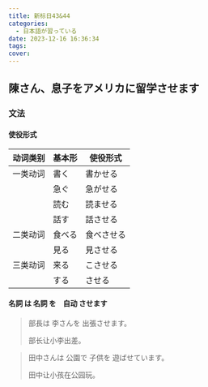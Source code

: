 ```yaml
---
title: 新标日43&44
categories:
  - 日本語が習っている
date: 2023-12-16 16:36:34
tags:
cover:
---
```


## 陳さん、息子をアメリカに留学させます

### 文法

#### 使役形式

| 动词类别 | 基本形 | 使役形式   |
| -------- | ------ | ---------- |
| 一类动词 | 書く   | 書かせる   |
|          | 急ぐ   | 急がせる   |
|          | 読む   | 読ませる   |
|          | 話す   | 話させる   |
| 二类动词 | 食べる | 食べさせる |
|          | 見る   | 見させる   |
| 三类动词 | 来る   | こさせる   |
|          | する   | させる     |

#### 名詞 は 名詞 を　自动 させます

> 部長は 李さんを 出張させます。
>
> 部长让小李出差。

> 田中さんは 公園で 子供を 遊ばせています。
>
> 田中让小孩在公园玩。
